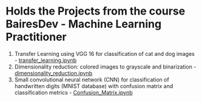 # Holds the Projects from the course BairesDev - Machine Learning Practitioner
1) Transfer Learning using VGG 16 for classification of cat and dog images - [transfer_learning.ipynb](https://github.com/igornunespatricio/BairesDev-Machine-Learning-Practitioner/blob/main/transfer_learning.ipynb)
2) Dimensionality reduction: colored images to grayscale and binarization - [dimensionality_reduction.ipynb](https://github.com/igornunespatricio/BairesDev-Machine-Learning-Practitioner/blob/main/dimensionality_reduction.ipynb)
3) Small convolutional neural network (CNN) for classification of handwritten digits (MNIST database) with confusion matrix and classification metrics - [Confusion_Matrix.ipynb](https://github.com/igornunespatricio/BairesDev-Machine-Learning-Practitioner/blob/main/Confusion_Matrix.ipynb)
